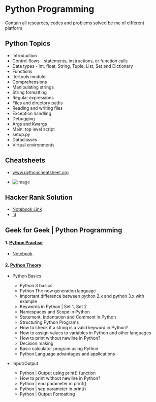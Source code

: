 # Python Programming
Contain all resources, codes and problems solved be me of different platform


## Python Topics 
* Introduction 
* Control flows - statements, instructions, or function calls
* Data types - int, float, String, Tuple, List, Set and Dictionary
* Functions  
* Itertools module
* Comprehensions
* Manipulating strings
* String formatting
* Regular expressions
* Files and directory paths
* Reading and writing files
* Exception handling
* Debugging
* Args and Kwargs
* Main: top level script
* setup.py
* Dataclasses
* Virtual environments


## Cheatsheets

* www.pythoncheatsheet.org

* ![image](https://user-images.githubusercontent.com/67424390/180626751-4453b296-c303-4530-86cd-a17ac26bf804.png)


## Hacker Rank Solution
* [Notebook Link](https://drive.google.com/file/d/1F5lQiU5ruqgkJWTftnMlPQmhEyETKssf/view?usp=sharing)
* [Id](https://www.hackerrank.com/vg11072001)


## Geek for Geek | Python Programming 

#### 1. [Python Practise](https://www.geeksforgeeks.org/python-exercises-practice-questions-and-solutions/)
* [Notebook](https://colab.research.google.com/drive/1q1olHHQFaDAkNbFSJSQMv_hWt40udLWc#scrollTo=SGJBlQs3c3uq)

#### 2. [Python Theory](https://www.geeksforgeeks.org/python-programming-language/)
* Python Basics
    * Python 3 basics
    * Python The new generation language
    * Important difference between python 2.x and python 3.x with example
    * Keywords in Python | Set 1, Set 2
    * Namespaces and Scope in Python
    * Statement, Indentation and Comment in Python
    * Structuring Python Programs
    * How to check if a string is a valid keyword in Python?
    * How to assign values to variables in Python and other languages
    * How to print without newline in Python?
    * Decision making
    * Basic calculator program using Python
    * Python Language advantages and applications
    
 * Input/Output
    * Python | Output using print() function
    * How to print without newline in Python?
    * Python | end parameter in print()
    * Python | sep parameter in print()
    * Python | Output Formatting
